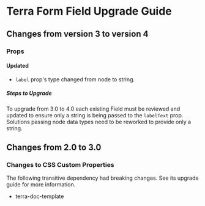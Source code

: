 # Terra Form Field Upgrade Guide

## Changes from version 3 to version 4

### Props

#### Updated
* `label` prop's type changed from node to string.
 
##### Steps to Upgrade
To upgrade from 3.0 to 4.0 each existing Field must be reviewed and updated to ensure only a string is being passed to the `labelText` prop. Solutions passing node data types need to be reworked to provide only a string.

## Changes from 2.0 to 3.0

### Changes to CSS Custom Properties

The following transitive dependency had breaking changes. See its upgrade guide for more information.
* terra-doc-template
